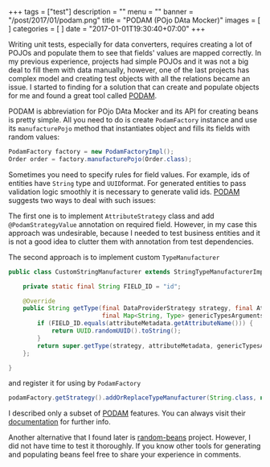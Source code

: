 +++
tags = ["test"]
description = ""
menu = ""
banner = "/post/2017/01/podam.png"
title = "PODAM (POjo DAta Mocker)"
images = [
]
categories = [
]
date = "2017-01-01T19:30:40+07:00"
+++

Writing unit tests, especially for data converters, requires creating a lot of POJOs and populate them to see that fields' values are mapped correctly. In my previous experience, projects had simple POJOs and it was not a big deal to fill them with data manually, however, one of the last projects has complex model and creating test objects with all the relations became an issue. I started to finding for a solution that can create and populate objects for me and found a great tool called [PODAM](https://devopsfolks.github.io/podam/).

<!--more-->

PODAM is abbreviation for POjo DAta Mocker and its API for creating beans is pretty simple. All you need to do is create ```PodamFactory``` instance and use its ```manufacturePojo``` method that instantiates object and fills its fields with random values:

```java
PodamFactory factory = new PodamFactoryImpl();
Order order = factory.manufacturePojo(Order.class);
```

Sometimes you need to specify rules for field values. For example, ids of entities have ```String``` type and ```UUID```format. For generated entities to pass validation logic smoothly it is necessary to generate valid ids. [PODAM](https://devopsfolks.github.io/podam/) suggests two ways to deal with such issues:

The first one is to implement ```AttributeStrategy``` class and add ```@PodamStrategyValue``` annotation on required field. However, in my case this approach was undesirable, because I needed to test business entities and it is not a good idea to clutter them with annotation from test dependencies.

The second approach is to implement custom ```TypeManufacturer```

```java
public class CustomStringManufacturer extends StringTypeManufacturerImpl {

    private static final String FIELD_ID = "id";

    @Override
    public String getType(final DataProviderStrategy strategy, final AttributeMetadata attributeMetadata,
                    	  final Map<String, Type> genericTypesArgumentsMap) {
        if (FIELD_ID.equals(attributeMetadata.getAttributeName())) {
            return UUID.randomUUID().toString();
        }
        return super.getType(strategy, attributeMetadata, genericTypesArgumentsMap);
    };

}
```

and register it for using by ```PodamFactory```

```java
podamFactory.getStrategy().addOrReplaceTypeManufacturer(String.class, new CustomStringManufacturer());
```

I described only a subset of [PODAM](https://devopsfolks.github.io/podam/) features. You can always visit their [documentation](https://devopsfolks.github.io/podam/) for further info.

Another alternative that I found later is [random-beans](https://github.com/benas/random-beans/wiki) project. However, I did not have time to test it thoroughly. If you know other tools for generating and populating beans feel free to share your experience in comments.